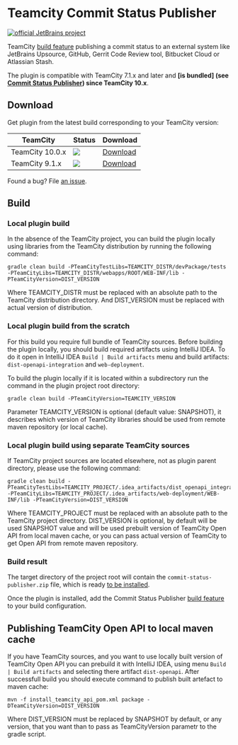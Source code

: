 # Teamcity Commit Status Publisher
[![official JetBrains project](http://jb.gg/badges/official-plastic.svg)](https://confluence.jetbrains.com/display/ALL/JetBrains+on+GitHub)

TeamCity [build feature](https://www.jetbrains.com/help/teamcity/?Adding+Build+Features) publishing a commit status to an external
system like JetBrains Upsource, GitHub, Gerrit Code Review tool, Bitbucket Cloud or
Atlassian Stash.

The plugin is compatible with TeamCity 7.1.x and later and **[is bundled] (see [Commit Status Publisher](https://www.jetbrains.com/help/teamcity/?Commit+Status+Publisher)) since TeamCity 10.x**.

## Download
Get plugin from the latest build corresponding to your TeamCity version:

| TeamCity | Status | Download |
|----------|--------|----------|
| TeamCity 10.0.x | [![](http://teamcity.jetbrains.com/app/rest/builds/buildType:TeamCityPluginsByJetBrains_CommitStatusPublisher_TeamCity100x/statusIcon.svg)](https://teamcity.jetbrains.com/viewType.html?buildTypeId=TeamCityPluginsByJetBrains_CommitStatusPublisher_TeamCity100x) | [Download](https://teamcity.jetbrains.com/repository/download/TeamCityPluginsByJetBrains_CommitStatusPublisher_TeamCity100x/.lastSuccessful/commit-status-publisher.zip?guest=1) |
| TeamCity 9.1.x | [![](http://teamcity.jetbrains.com/app/rest/builds/buildType:TeamCityPluginsByJetBrains_CommitStatusPublisher_91/statusIcon.svg)](https://teamcity.jetbrains.com/viewType.html?buildTypeId=TeamCityPluginsByJetBrains_CommitStatusPublisher_91) | [Download](https://teamcity.jetbrains.com/repository/download/TeamCityPluginsByJetBrains_CommitStatusPublisher_91/.lastSuccessful/commit-status-publisher.zip?guest=1) |

Found a bug? File [an issue](https://youtrack.jetbrains.com/newIssue?project=TW&clearDraft=true&c=Assignee+neverov&c=Subsystem+plugins%3A+other&c=tag+plugin_statusPublisher).

## Build
### Local plugin build
In the absence of the TeamCity project, you can build the plugin locally using libraries from the TeamCity distribution by running the following command:
```
gradle clean build -PTeamCityTestLibs=TEAMCITY_DISTR/devPackage/tests -PTeamCityLibs=TEAMCITY_DISTR/webapps/ROOT/WEB-INF/lib -PTeamCityVersion=DIST_VERSION
```
Where TEAMCITY_DISTR must be replaced with an absolute path to the TeamCity distribution directory. And DIST_VERSION must be replaced with actual version of distribution.

### Local plugin build from the scratch
For this build you require full bundle of TeamCity sources. Before building the plugin locally, you should build required artifacts using IntelliJ IDEA. To do it open in
IntelliJ IDEA `Build | Build artifacts` menu and build artifacts: `dist-openapi-integration` and `web-deployment`.

To build the plugin locally if it is located within a subdirectory run the command in the plugin project root directory:
```
gradle clean build -PTeamCityVersion=TEAMCITY_VERSION
```
Parameter TEAMCITY_VERSION is optional (default value: SNAPSHOT), it describes which version of TeamCity libraries should be used from remote maven repository (or local cache).

### Local plugin build using separate TeamCity sources
If TeamCity project sources are located elsewhere, not as plugin parent directory, please use the following command:
```
gradle clean build -PTeamCityTestLibs=TEAMCITY_PROJECT/.idea_artifacts/dist_openapi_integration/tests -PTeamCityLibs=TEAMCITY_PROJECT/.idea_artifacts/web-deployment/WEB-INF/lib -PTeamCityVersion=DIST_VERSION
```
Where TEAMCITY_PROJECT must be replaced with an absolute path to the TeamCity project directory. DIST_VERSION is optional, by default will be used SNAPSHOT value
and will be used prebuilt version of TeamCity Open API from local maven cache, or you can pass actual version of TeamCity to get Open API from remote maven repository.

### Build result

The target directory of the project root will contain the
`commit-status-publisher.zip` file, which is ready [to be installed](https://www.jetbrains.com/help/teamcity/?Installing+Additional+Plugins).

Once the plugin is installed, add the Commit Status Publisher  [build feature](https://www.jetbrains.com/help/teamcity/?Adding+Build+Features) to your build configuration.

## Publishing TeamCity Open API to local maven cache
If you have TeamCity sources, and you want to use locally built version of TeamCity Open API you can prebuild it with IntelliJ IDEA, using menu `Build | Build artifacts`
and selecting there artifact `dist-openapi`. After successfull build you should execute command to publish built artefact to maven cache:
```
mvn -f install_teamcity_api_pom.xml package -DTeamCityVersion=DIST_VERSION
```
Where DIST_VERSION must be replaced by SNAPSHOT by default, or any version, that you want than to pass as TeamCityVersion parametr to the gradle script.

